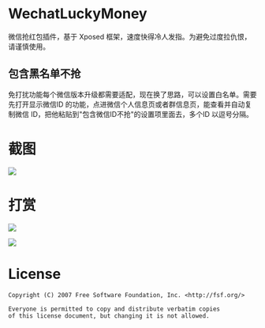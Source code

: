 # WechatLuckyMoney

微信抢红包插件，基于 Xposed 框架，速度快得冷人发指。为避免过度拉仇恨，请谨慎使用。


## 包含黑名单不抢

免打扰功能每个微信版本升级都需要适配，现在换了思路，可以设置白名单。需要先打开显示微信ID 的功能，点进微信个人信息页或者群信息页，能查看并自动复制微信 ID，把他粘贴到"包含微信ID不抢"的设置项里面去，多个ID 以逗号分隔。

# 截图

![](http://ww1.sinaimg.cn/large/9732f922gw1f57ga6rkcpg20k00zkb29.gif)

# 打赏
![](https://ws1.sinaimg.cn/large/006tNc79ly1fitgjgbupqj30yi1bcgnx.jpg)

![](https://ws2.sinaimg.cn/large/006tNc79ly1fitgk77mhrj30ng0zkabc.jpg)

# License

```
Copyright (C) 2007 Free Software Foundation, Inc. <http://fsf.org/>

Everyone is permitted to copy and distribute verbatim copies 
of this license document, but changing it is not allowed.
```